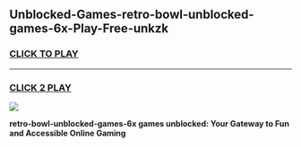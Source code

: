 
## Unblocked-Games-retro-bowl-unblocked-games-6x-Play-Free-unkzk
<h3>
<a href="https://premium76.site?title=retro-bowl-unblocked-games-6x&ref=20A">CLICK TO PLAY</a></h3>
<hr>

<h3>
<a href="https://premium76.site?title=retro-bowl-unblocked-games-6x&ref=20A">CLICK 2 PLAY</a>
  
</h3>

<a href="https://premium76.site?title=retro-bowl-unblocked-games-6x&ref=20A"><img src="https://clearcache.store/games.png"></a>


**retro-bowl-unblocked-games-6x games unblocked: Your Gateway to Fun and Accessible Online Gaming**
